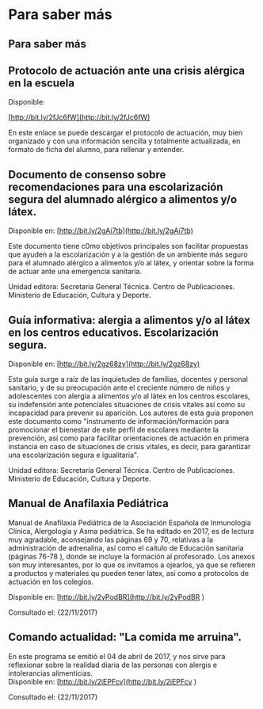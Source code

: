 # Para saber más

## Para saber más

## Protocolo de actuación ante una crisis alérgica en la escuela

Disponible:

[http://bit.ly/2fJc6fW](http://bit.ly/2fJc6fW)

En este enlace se puede descargar el protocolo de actuación, muy bien organizado y con una información sencilla y totalmente actualizada, en formato de ficha del alumno, para rellenar y entender.

## **Documento de consenso sobre recomendaciones para una escolarización segura del alumnado alérgico a alimentos y/o látex.**

Disponible en: [http://bit.ly/2gAi7tb](http://bit.ly/2gAi7tb)

Este documento tiene c0mo objetivos principales son facilitar propuestas que ayuden a la escolarización y a la gestión de un ambiente más seguro para el alumnado alérgico a alimentos y/o al látex, y orientar sobre la forma de actuar ante una emergencia sanitaria.

Unidad editora: Secretaría General Técnica. Centro de Publicaciones. Ministerio de Educación, Cultura y Deporte.

## **Guía informativa: alergia a alimentos y/o al látex en los centros educativos. Escolarización segura**.

Disponible en: [http://bit.ly/2gz68zy](http://bit.ly/2gz68zy)

Esta guía surge a raíz de las inquietudes de familias, docentes y personal sanitario, y de su preocupación ante el creciente número de niños y adolescentes con alergia a alimentos y/o al látex en los centros escolares, su indefensión ante potenciales situaciones de crisis vitales así como su incapacidad para prevenir su aparición. Los autores de esta guía proponen este documento como "instrumento de información/formación para promocionar el bienestar de este perfil de escolares mediante la prevención, así como para facilitar orientaciones de actuación en primera instancia en caso de situaciones de crisis vitales, es decir, para garantizar una escolarización segura e igualitaria".

Unidad editora: Secretaría General Técnica. Centro de Publicaciones. Ministerio de Educación, Cultura y Deporte. 

## Manual de Anafilaxia Pediátrica

Manual de Anafilaxia Pediátrica de la Asociación Española de Inmunología Clínica, Alergología y Asma pediátrica. Se ha editado en 2017, es de lectura muy agradable, aconsejando las páginas 69 y 70, relativas a la administración de adrenalina, así como el caítulo de Educación sanitaria (páginas 76-78 ), donde se incluye la formación al profesorado. Los anexos son muy interesantes, por lo que os invitamos a ojearlos, ya que se refieren a productos y materiales qu pueden tener látex, así como a protocolos de actuación en los colegios.

Disponible en: [http://bit.ly/2yPodBR](http://bit.ly/2yPodBR )

Consultado el: {22/11/2017}

## Comando actualidad: "La comida me arruina".

En este programa se emitió el 04 de abril de 2017, y nos sirve para reflexionar sobre la realidad diaria de las personas con alergis e intolerancias alimenticias.  
Disponible en: [http://bit.ly/2iEPFcv](http://bit.ly/2iEPFcv )

Consultado el: {22/11/2017}

